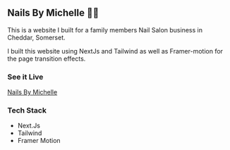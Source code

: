 ## Nails By Michelle 💅🏼

This is a website I built for a family members Nail Salon business in Cheddar, Somerset.

I built this website using NextJs and Tailwind as well as Framer-motion for the page transition effects.

### See it Live
[Nails By Michelle](https://nails-by-michelle.netlify.app/)

### Tech Stack
- Next.Js
- Tailwind
- Framer Motion
